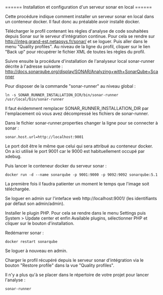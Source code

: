 ====== Installation et configuration d'un serveur sonar en local ======

Cette procédure indique comment installer un serveur sonar en local dans un conteneur docker. Il faut donc au préalable avoir installé docker.

Télécharger le profil contenant les règles d'analyse de code souhaitées depuis Sonar sur le serveur d'intégration continue. Pour cela se rendre sur http://integ.grand-est.netapsys.fr/sonar/ et se loguer. Puis aller dans le menu "Quality profiles". Au niveau de la ligne du profil, cliquer sur le lien "Back up" pour récupérer le fichier XML de toutes les règles du profil.

Suivre ensuite la procédure d'installation de l'analyseur local sonar-runner décrite à l'adresse suivante : http://docs.sonarqube.org/display/SONAR/Analyzing+with+SonarQube+Scanner

Pour disposer de la commande "sonar-runner" au niveau global :

    ln -s SONAR_RUNNER_INSTALLATION_DIR/bin/sonar-runner /usr/local/bin/sonar-runner

Il faut évidemment remplacer SONAR_RUNNER_INSTALLATION_DIR par l'emplacement où vous avez décompressé les fichiers de sonar-runner.

Dans le fichier sonar-runner.properties changer la ligne pour se connecter à sonar :

    sonar.host.url=http://localhost:9001
    
Le port doit être le même que celui qui sera attribué au conteneur docker. On a ici utilisé le port 9001 car le 9000 est habituellement occupé par xdebug.

Puis lancer le conteneur docker du serveur sonar :

    docker run -d --name sonarqube -p 9001:9000 -p 9092:9092 sonarqube:5.1

La première fois il faudra patienter un moment le temps que l'image soit téléchargée.

Se loguer en admin sur l'inteface web http://localhost:9001/ (les identifiants par défaut son admin/admin).

Installer le plugin PHP. Pour cela se rendre dans le menu Settings puis System > Update center et enfin Available plugins, sélectionner PHP et cliquer sur le bouton d'installation.

Redémarrer sonar :

    docker restart sonarqube
    
Se loguer à nouveau en admin.

Charger le profil récupéré depuis le serveur sonar d'intégration via le bouton "Restore profile" dans la vue "Quality profiles".

Il n'y a plus qu'à se placer dans le répertoire de votre projet pour lancer l'analyse :

    sonar-runner
 